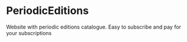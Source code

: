 # PeriodicEditions
Website with periodic editions catalogue. Easy to subscribe and pay for your subscriptions
